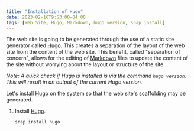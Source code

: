 ```yaml
---
title: "Installation of Hugo"
date: 2023-02-16T9:53:00-04:00
tags: [Web Site, Hugo, Markdown, hugo version, snap install]
---
```

The web site is going to be generated through the use of a static site generator called [Hugo](https://gohugo.io/).  This creates a separation of the layout of the web site from the content of the web site.  This benefit, called "separation of concern", allows for the editing of [Markdown](https://www.markdownguide.org/) files to update the content of the site without worrying about the layout or structure of the site.

*Note: A quick check if [Hugo](https://gohugo.io/) is installed is via the command `hugo version`.  This will result in an output of the current Hugo version.*

Let's install [Hugo](https://gohugo.io/) on the system so that the web site's scaffolding may be generated.

1. Install [Hugo](https://gohugo.io/).

   ```
   snap install hugo
   ```